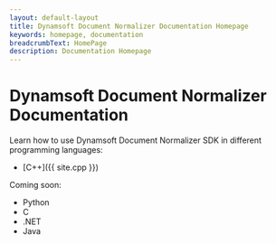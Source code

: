 ```yaml
---
layout: default-layout
title: Dynamsoft Document Normalizer Documentation Homepage
keywords: homepage, documentation
breadcrumbText: HomePage
description: Documentation Homepage
---
```



# Dynamsoft Document Normalizer Documentation

Learn how to use Dynamsoft Document Normalizer SDK in different programming languages:

- [C++]({{ site.cpp }})

Coming soon:

- Python
- C
- .NET
- Java
